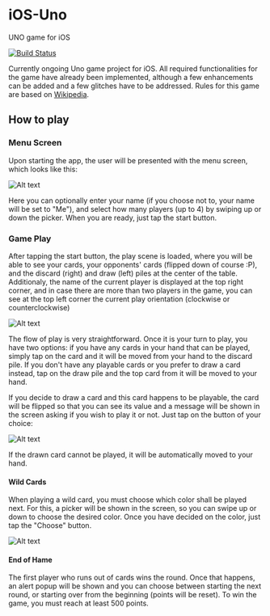 # iOS-Uno
UNO game for iOS

[![Build Status](https://travis-ci.org/aacalfa/iOS-Uno.svg?branch=master)](https://travis-ci.org/aacalfa/iOS-Uno)

Currently ongoing Uno game project for iOS. All required functionalities for the game have already been implemented, although a few enhancements can be added and a few glitches have to be addressed. Rules for this game are based on [Wikipedia](https://en.wikipedia.org/wiki/Uno_(card_game)).

## How to play

### Menu Screen
Upon starting the app, the user will be presented with the menu screen, which looks like this:

![Alt text](http://image.prntscr.com/image/09c5b8e0ee1940d79ea8aebf52841da8.png "Menu screen")

Here you can optionally enter your name (if you choose not to, your name will be set to "Me"), and select how many players (up to 4) by swiping up or down the picker. When you are ready, just tap the start button.

### Game Play
After tapping the start button, the play scene is loaded, where you will be able to see your cards, your opponents' cards (flipped down of course :P), and the discard (right) and draw (left) piles at the center of the table. Additionaly, the name of the current player is displayed at the top right corner, and in case there are more than two players in the game, you can see at the top left corner the current play orientation (clockwise or counterclockwise)

![Alt text](http://image.prntscr.com/image/68330e7b480d47139b232a3e386a68ff.png "Start of game")

The flow of play is very straightforward. Once it is your turn to play, you have two options: if you have any cards in your hand that can be played, simply tap on the card and it will be moved from your hand to the discard pile. If you don't have any playable cards or you prefer to draw a card instead, tap on the draw pile and the top card from it will be moved to your hand.

If you decide to draw a card and this card happens to be playable, the card will be flipped so that you can see its value and a message will be shown in the screen asking if you wish to play it or not. Just tap on the button of your choice:

![Alt text](http://image.prntscr.com/image/a2e3308970324b079240df658d67d606.png "Drawing a playable card")

If the drawn card cannot be played, it will be automatically moved to your hand.

#### Wild Cards

When playing a wild card, you must choose which color shall be played next. For this, a picker will be shown in the screen, so you can swipe up or down to choose the desired color. Once you have decided on the color, just tap the "Choose" button.

![Alt text](http://image.prntscr.com/image/a7a61b247336422494fab5ead41cde75.png "Playing a wild card")

#### End of Hame
The first player who runs out of cards wins the round. Once that happens, an alert popup will be shown and you can choose between starting the next round, or starting over from the beginning (points will be reset). To win the game, you must reach at least 500 points.
